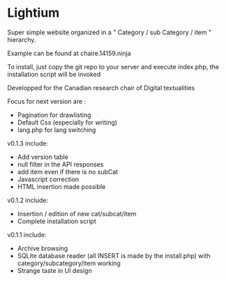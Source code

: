 # Lightium

Super simple website organized in a " Category / sub Category / item " hierarchy.

Example can be found at chaire.14159.ninja

To install, just copy the git repo to your server and execute index.php, the installation script will be invoked

Developped for the Canadian research chair of Digital textualities

Focus for next version are :
 - Pagination for drawlisting
 - Default Css (especially for writing)
 - lang.php for lang switching


v0.1.3 include:
 - Add version table 
 - null filter in the API responses 
 - add item even if there is no subCat 
 - Javascript correction
 - HTML insertion made possible

v0.1.2 include:
 - Insertion / edition of new cat/subcat/item
 - Complete installation script

v0.1.1 include:
- Archive browsing
- SQLite database reader (all INSERT is made by the install.php) with category/subcategory/item working
- Strange taste in UI design
